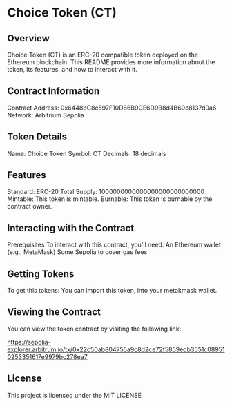 # Choice Token (CT)

## Overview
Choice Token (CT) is an ERC-20 compatible token deployed on the Ethereum blockchain. This README provides more information about the token, its features, and how to interact with it.

## Contract Information
Contract Address: 0x6448bC8c597F10D86B9CE6D9B8d4B60c8137d0a6
Network: Arbitrium Sepolia

## Token Details
Name: Choice Token
Symbol: CT
Decimals: 18 decimals

## Features
Standard: ERC-20
Total Supply: 1000000000000000000000000000
Mintable: This token is mintable.
Burnable: This token is burnable by the contract owner.

## Interacting with the Contract

Prerequisites
To interact with this contract, you'll need:
An Ethereum wallet (e.g., MetaMask)
Some Sepolia to cover gas fees

## Getting Tokens
To get this tokens:
You can import this token, into your metakmask wallet.

## Viewing the Contract 
You can view the token contract by visiting the following link:

https://sepolia-explorer.arbitrum.io/tx/0x22c50ab804755a9c8d2ce72f5859edb3551c089510253351617e9979bc278ea7

## License
This project is licensed under the MIT LICENSE
